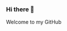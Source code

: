 ### Hi there 👋
Welcome to my GitHub
<!--
**Silpashyam/Silpashyam** is a ✨ _special_ ✨ repository because its `README.md` (this file) appears on your GitHub profile.

Here are some ideas to get you started:
I am Silpa from India , A software Test Engineer. I have professional skills in Testing websites, mobile and desktop application via both manual and automation. 
- 🔭 I’m currently working on Software testing ...
- 🌱 I’m currently learning  API automation.
- 👯 I’m looking to collaborate on ...
- 🤔 I’m looking for help with ...
- 💬 Ask me about ...
- 📫 How to reach me: ...
- 😄 Pronouns: ...
- ⚡ Fun fact: ...
-->

